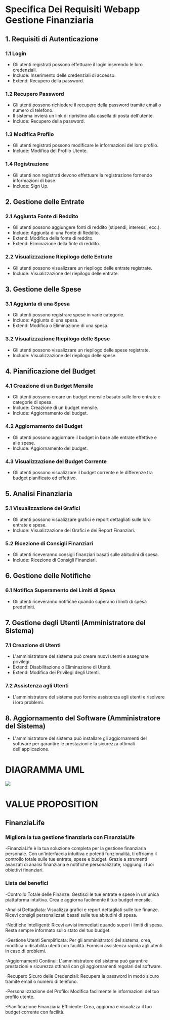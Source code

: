 #  Specifica Dei Requisiti Webapp Gestione Finanziaria

## 1. Requisiti di Autenticazione
### 1.1 Login
- Gli utenti registrati possono effettuare il login inserendo le loro credenziali.
- Include: Inserimento delle credenziali di accesso.
- Extend: Recupero della password.

### 1.2 Recupero Password
- Gli utenti possono richiedere il recupero della password tramite email o numero di telefono.
- Il sistema invierà un link di ripristino alla casella di posta dell'utente.
- Include: Recupero della password.

### 1.3 Modifica Profilo
- Gli utenti registrati possono modificare le informazioni del loro profilo.
- Include: Modifica del Profilo Utente.

### 1.4 Registrazione
- Gli utenti non registrati devono effettuare la registrazione fornendo informazioni di base.
- Include: Sign Up.

## 2. Gestione delle Entrate
### 2.1 Aggiunta Fonte di Reddito
- Gli utenti possono aggiungere fonti di reddito (stipendi, interessi, ecc.).
- Include: Aggiunta di una Fonte di Reddito.
- Extend: Modifica della fonte di reddito.
- Extend: Eliminazione della finte di reddito.

### 2.2 Visualizzazione Riepilogo delle Entrate
- Gli utenti possono visualizzare un riepilogo delle entrate registrate.
- Include: Visualizzazione del riepilogo delle entrate.

## 3. Gestione delle Spese
### 3.1 Aggiunta di una Spesa
- Gli utenti possono registrare spese in varie categorie.
- Include: Aggiunta di una spesa.
- Extend: Modifica o Eliminazione di una spesa.

### 3.2 Visualizzazione Riepilogo delle Spese
- Gli utenti possono visualizzare un riepilogo delle spese registrate.
- Include: Visualizzazione del riepilogo delle spese.

## 4. Pianificazione del Budget
### 4.1 Creazione di un Budget Mensile
- Gli utenti possono creare un budget mensile basato sulle loro entrate e categorie di spesa.
- Include: Creazione di un budget mensile.
- Include: Aggiornamento del budget.

### 4.2 Aggiornamento del Budget
- Gli utenti possono aggiornare il budget in base alle entrate effettive e alle spese.
- Include: Aggiornamento del budget.

### 4.3 Visualizzazione del Budget Corrente
- Gli utenti possono visualizzare il budget corrente e le differenze tra budget pianificato ed effettivo.

## 5. Analisi Finanziaria
### 5.1 Visualizzazione dei Grafici
- Gli utenti possono visualizzare grafici e report dettagliati sulle loro entrate e spese.
- Include: Visualizzazione dei Grafici e dei Report Finanziari.

### 5.2 Ricezione di Consigli Finanziari
- Gli utenti riceveranno consigli finanziari basati sulle abitudini di spesa.
- Include: Ricezione di Consigli Finanziari.

## 6. Gestione delle Notifiche
### 6.1 Notifica Superamento dei Limiti di Spesa
- Gli utenti riceveranno notifiche quando superano i limiti di spesa predefiniti.
  
## 7. Gestione degli Utenti (Amministratore del Sistema)
### 7.1 Creazione di Utenti
- L'amministratore del sistema può creare nuovi utenti e assegnare privilegi.
- Extend: Disabilitazione o Eliminazione di Utenti.                
- Extend: Modifica dei Privilegi degli Utenti.

### 7.2 Assistenza agli Utenti
- L'amministratore del sistema può fornire assistenza agli utenti e risolvere i loro problemi.
  
## 8. Aggiornamento del Software (Amministratore del Sistema)
- L'amministratore del sistema può installare gli aggiornamenti del software per garantire le prestazioni e la sicurezza ottimali dell'applicazione.


# DIAGRAMMA UML
<img src="https://yuml.me/diagram/usecase/[Utente%20Registrato]-(Login%20In),%20(Login%20In)%3E(Inserimento%20credenziali%20di%20accesso),%20(Login%20In)%3C(Recupero%20della%20password),%20(Login%20In)%3C(Modifica%20Profilo),%20[Utente%20Registrato]-(Registrazione%20delle%20entrate),%20(Registrazione%20delle%20entrate)%3E(Aggiunta%20fonte%20di%20reddito),%20(Registrazione%20delle%20entrate)%3E(Visualizzazione%20del%20riepilogo%20delle%20entrate),%20(Aggiunta%20fonte%20di%20reddito)%3C(Modifica%20o%20Eliminazione%20della%20fonte%20di%20reddito),%20[Utente%20Registrato]-(Gestione%20delle%20spese),%20(Gestione%20delle%20spese)-(Aggiunta%20di%20una%20spesa),%20(Aggiunta%20di%20una%20spesa)%3C(Modifica%20o%20eliminazione%20di%20una%20spesa),%20[Utente%20Registrato]-(Pianificazione%20del%20budget),%20(Pianificazione%20del%20budget)-(Creazione%20di%20un%20budget%20mensile),%20(Creazione%20di%20un%20budget%20mensile)%3E(Aggiornamento%20del%20budget),%20[Utente%20Registrato]-(Visualizzazione%20delle%20Analisi%20Finanziarie),%20(Visualizzazione%20delle%20Analisi%20Finanziarie)%3E(Visualizzazione%20di%20grafici),%20(Visualizzazione%20di%20grafici)%3C(Gestione%20delle%20Notifiche),%20(Gestione%20delle%20Notifiche)%3E(Notifica%20superamento%20dei%20limiti%20di%20spesa),%20[Amministratore%20del%20sistema]-(Gestione%20degli%20Utenti),%20(Gestione%20degli%20Utenti)%3C(Disabilitazione%20o%20Eliminazione%20utenti),%20[Amministratore%20del%20sistema]-(Aggiornamento%20del%20software),%20(Gestione%20degli%20Utenti)%3E(Assistenza%20agli%20Utenti),">

# VALUE PROPOSITION
## FinanziaLife 
### Migliora la tua gestione finanziaria con FinanziaLife 
-FinanziaLife è la tua soluzione completa per la gestione finanziaria personale. Con un'interfaccia intuitiva e potenti funzionalità, ti offriamo il controllo totale sulle tue entrate, spese e budget. Grazie a strumenti avanzati di analisi finanziaria e notifiche personalizzate, raggiungi i tuoi obiettivi finanziari.

### Lista dei benefici 
-Controllo Totale delle Finanze:
Gestisci le tue entrate e spese in un'unica piattaforma intuitiva.
Crea e aggiorna facilmente il tuo budget mensile.

-Analisi Dettagliata:
Visualizza grafici e report dettagliati sulle tue finanze.
Ricevi consigli personalizzati basati sulle tue abitudini di spesa.

-Notifiche Intelligenti:
Ricevi avvisi immediati quando superi i limiti di spesa.
Resta sempre informato sullo stato del tuo budget.

-Gestione Utenti Semplificata:
Per gli amministratori del sistema, crea, modifica o disabilita utenti con facilità.
Fornisci assistenza rapida agli utenti in caso di problemi.

-Aggiornamenti Continui:
L'amministratore del sistema può garantire prestazioni e sicurezza ottimali con gli aggiornamenti regolari del software.

-Recupero Sicuro delle Credenziali:
Recupera la password in modo sicuro tramite email o numero di telefono.

-Personalizzazione del Profilo:
Modifica facilmente le informazioni del tuo profilo utente.

-Pianificazione Finanziaria Efficiente:
Crea, aggiorna e visualizza il tuo budget corrente con facilità.
